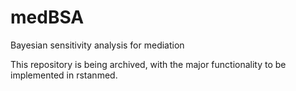 # medBSA
Bayesian sensitivity analysis for mediation

This repository is being archived, with the major functionality to be implemented in rstanmed.
